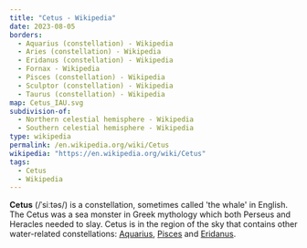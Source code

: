 ```yaml
---
title: "Cetus - Wikipedia"
date: 2023-08-05
borders:
  - Aquarius (constellation) - Wikipedia
  - Aries (constellation) - Wikipedia
  - Eridanus (constellation) - Wikipedia
  - Fornax - Wikipedia
  - Pisces (constellation) - Wikipedia
  - Sculptor (constellation) - Wikipedia
  - Taurus (constellation) - Wikipedia
map: Cetus_IAU.svg
subdivision-of:
  - Northern celestial hemisphere - Wikipedia
  - Southern celestial hemisphere - Wikipedia
type: wikipedia
permalink: /en.wikipedia.org/wiki/Cetus
wikipedia: "https://en.wikipedia.org/wiki/Cetus"
tags:
  - Cetus
  - Wikipedia
---
```

**Cetus** (/ˈsiːtəs/) is a constellation, sometimes called 'the whale' in English. The Cetus was a sea monster in Greek mythology which both Perseus and Heracles needed to slay. Cetus is in the region of the sky that contains other water-related constellations: [Aquarius](/en.wikipedia.org/wiki/Aquarius_(constellation)), [Pisces](/en.wikipedia.org/wiki/Pisces_(constellation)) and [Eridanus](/en.wikipedia.org/wiki/Eridanus_(constellation)).